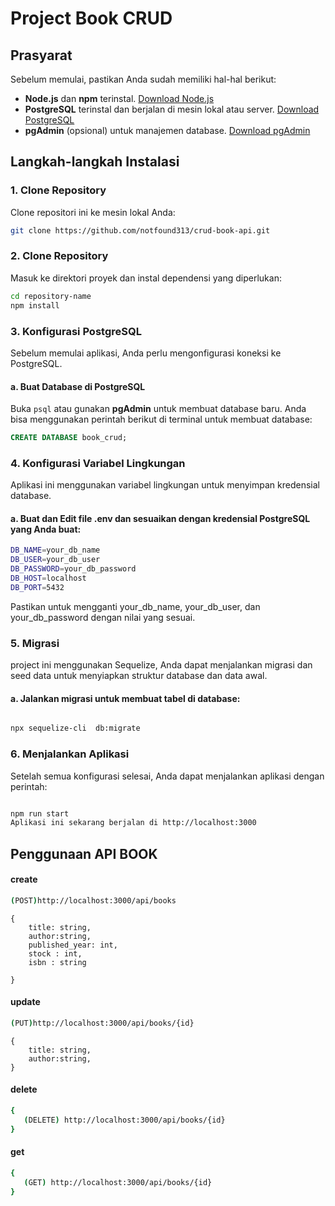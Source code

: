 # Project Book CRUD

## Prasyarat

Sebelum memulai, pastikan Anda sudah memiliki hal-hal berikut:

- **Node.js** dan **npm** terinstal. [Download Node.js](https://nodejs.org/)
- **PostgreSQL** terinstal dan berjalan di mesin lokal atau server. [Download PostgreSQL](https://www.postgresql.org/download/)
- **pgAdmin** (opsional) untuk manajemen database. [Download pgAdmin](https://www.pgadmin.org/download/)

## Langkah-langkah Instalasi

### 1. Clone Repository

Clone repositori ini ke mesin lokal Anda:

```bash
git clone https://github.com/notfound313/crud-book-api.git

```

### 2. Clone Repository
Masuk ke direktori proyek dan instal dependensi yang diperlukan:
```bash
cd repository-name
npm install
```
### 3. Konfigurasi PostgreSQL

Sebelum memulai aplikasi, Anda perlu mengonfigurasi koneksi ke PostgreSQL.

#### a. **Buat Database di PostgreSQL**

Buka `psql` atau gunakan **pgAdmin** untuk membuat database baru. Anda bisa menggunakan perintah berikut di terminal untuk membuat database:

```sql
CREATE DATABASE book_crud;
```


### 4. Konfigurasi Variabel Lingkungan
Aplikasi ini menggunakan variabel lingkungan untuk menyimpan kredensial database.
#### a. Buat dan Edit file .env dan sesuaikan dengan kredensial PostgreSQL yang Anda buat:
```bash
DB_NAME=your_db_name
DB_USER=your_db_user
DB_PASSWORD=your_db_password
DB_HOST=localhost
DB_PORT=5432
```
Pastikan untuk mengganti your_db_name, your_db_user, dan your_db_password dengan nilai yang sesuai.

### 5. Migrasi 
project ini menggunakan Sequelize, Anda dapat menjalankan migrasi dan seed data untuk menyiapkan struktur database dan data awal.
#### a. Jalankan migrasi untuk membuat tabel di database:
```bash

npx sequelize-cli  db:migrate
```



### 6. Menjalankan Aplikasi
Setelah semua konfigurasi selesai, Anda dapat menjalankan aplikasi dengan perintah:

```bash

npm run start
Aplikasi ini sekarang berjalan di http://localhost:3000

```

## Penggunaan API BOOK

#### create
```bash
(POST)http://localhost:3000/api/books
```
``` body
{
    title: string,
    author:string,
    published_year: int, 
    stock : int,
    isbn : string

}
```
#### update
```bash
(PUT)http://localhost:3000/api/books/{id}
```
```body
{
    title: string,
    author:string,
}
```
#### delete 
```bash
{
   (DELETE) http://localhost:3000/api/books/{id} 
}
```
#### get
```bash
{
   (GET) http://localhost:3000/api/books/{id} 
}
```